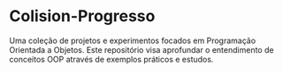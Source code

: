 # Colision-Progresso
Uma coleção de projetos e experimentos focados em Programação Orientada a Objetos. Este repositório visa aprofundar o entendimento de conceitos OOP através de exemplos práticos e estudos.
